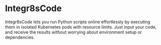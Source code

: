 # Integr8sCode
Integr8sCode lets you run Python scripts online effortlessly by executing them in isolated Kubernetes pods with resource limits. Just input your code, and receive the results without worrying about environment setup or dependencies.
